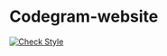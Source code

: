 # Codegram-website

[![Check Style](https://github.com/seo-week3/Codegram-website/actions/workflows/style.yaml/badge.svg)](https://github.com/seo-week3/Codegram-website/actions/workflows/style.yaml)
